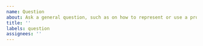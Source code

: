 ```yaml
---
name: Question
about: Ask a general question, such as on how to represent or use a property.
title: ''
labels: question
assignees: ''
---
```

